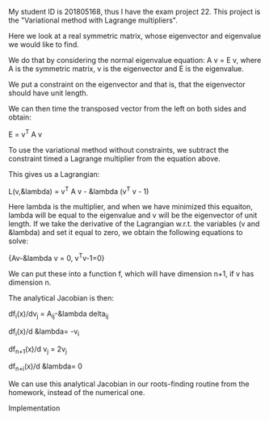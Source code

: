 My student ID is 201805168, thus I have the exam project 22. 
This project is the "Variational method with Lagrange multipliers".

Here we look at a real symmetric matrix, whose eigenvector and eigenvalue we would like to find.

We do that by considering the normal eigenvalue equation:
A v = E v, where A is the symmetric matrix, v is the eigenvector and E is the eigenvalue.

We put a constraint on the eigenvector and that is, that the eigenvector should have unit length.

We can then time the transposed vector from the left on both sides and obtain:

E = v<sup>T</sup> A v

To use the variational method without constraints, we subtract the constraint timed a Lagrange multiplier from the equation above.

This gives us a Lagrangian:

L(v,&lambda) = v<sup>T</sup> A v - &lambda (v<sup>T</sup> v - 1)

Here lambda is the multiplier, and when we have minimized this equaiton, lambda will be equal to the eigenvalue and v will be the eigenvector of unit length. 
If we take the derivative of the Lagrangian w.r.t. the variables (v and &lambda) and set it equal to zero, we obtain the following equations to solve:

{Av-&lambda v <lambda> = 0, v<sup>T</sup>v-1=0}

We can put these into a function f, which will have dimension n+1, if v has dimension n.

The analytical Jacobian is then:

df<sub>i</sub>(x)/dv<sub>j</sub> = A<sub>ij</sub>-&lambda delta<sub>ij</sub>

df<sub>i</sub>(x)/d &lambda= -v<sub>i</sub>

df<sub>n+1</sub>(x)/d v<sub>j</sub> = 2v<sub>j</sub>

df<sub>n+i</sub>(x)/d &lambda= 0

We can use this analytical Jacobian in our roots-finding routine from the homework, instead of the numerical one.

Implementation


